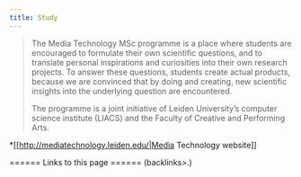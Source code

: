 ```yaml
---
title: Study
---
```

<blockquote>The Media Technology MSc programme is a place where students are encouraged to formulate their own scientific questions, and to translate personal inspirations and curiosities into their own research projects. To answer these questions, students create actual products, because we are convinced that by doing and creating, new scientific insights into the underlying question are encountered.

The programme is a joint initiative of Leiden University’s computer science institute (LIACS) and the Faculty of Creative and Performing Arts.</blockquote>

*[[http://mediatechnology.leiden.edu/|Media Technology website]]

====== Links to this page ======
(backlinks>.)
